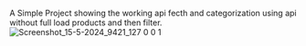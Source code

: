 A Simple Project showing the working api fecth and categorization using api without full load products and then filter.
![Screenshot_15-5-2024_9421_127 0 0 1](https://github.com/Sree0076/Product-Fecth/assets/131008845/c612987c-449f-42bf-8256-d4a86fefcc74)
